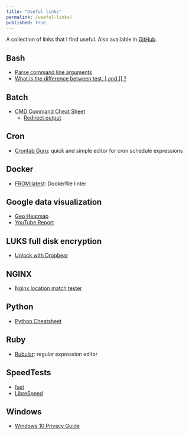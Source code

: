 ```yaml
---
title: "Useful links"
permalink: /useful-links/
published: true
---
```


A collection of links that I find useful. Also available in [GitHub](https://github.com/SuperSandro2000/useful-links).
## Bash

* [Parse command line arguments](https://stackoverflow.com/a/14203146/4446318)
* [What is the difference between test, \[ and \[\[ ?](https://mywiki.wooledge.org/BashFAQ/031)

## Batch

* [CMD Command Cheat Sheet](https://ss64.com/nt/)
  * [Redirect output](https://ss64.com/nt/syntax-redirection.html)

## Cron

* [Crontab Guru](https://crontab.guru/): quick and simple editor for cron schedule expressions

## Docker

* [FROM:latest](https://www.fromlatest.io): Dockerfile linter

## Google data visualization

* [Geo Heatmap](https://github.com/luka1199/geo-heatmap/)
* [YouTube Report](https://github.com/A3M4/YouTube-Report)

## LUKS full disk encryption

* [Unlock with Dropbear](https://hamy.io/post/0009/how-to-install-luks-encrypted-ubuntu-18.04.x-server-and-enable-remote-unlocking/=)

## NGINX

* [Nginx location match tester](https://nginx.viraptor.info/)

## Python

* [Python Cheatsheet](https://gto76.github.io/python-cheatsheet/)

## Ruby

* [Rubular](http://rubular.com): regular expression editor

## SpeedTests

* [fast](https://fast.com)
* [LibreSpeed](https://librespeed.org/)

## Windows

* [Windows 10 Privacy Guide](https://fdossena.com/?p=w10debotnet/index_1803.frag)
